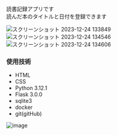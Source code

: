 読書記録アプリです  
読んだ本のタイトルと日付を登録できます

![スクリーンショット 2023-12-24 133849](https://github.com/miyamotoyusuke/reading_record/assets/96282869/f06c502f-7b45-4d9a-86de-4a91bf210e63)
![スクリーンショット 2023-12-24 134546](https://github.com/miyamotoyusuke/reading_record/assets/96282869/cf2ce70a-56be-4033-a33d-4aeae591fa45)
![スクリーンショット 2023-12-24 134606](https://github.com/miyamotoyusuke/reading_record/assets/96282869/64eac37a-72ea-4da3-b0ff-07a391946794)

### 使用技術
* HTML
* CSS
* Python 3.12.1
* Flask 3.0.0
* sqlite3
* docker
* git(gitHub)


![image](https://github.com/miyamotoyusuke/reading_record/assets/96282869/dd4d6056-d4a0-4448-b844-53b6ccbd24d9)
